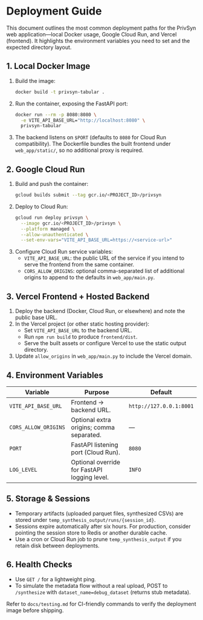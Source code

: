 # Deployment Guide

This document outlines the most common deployment paths for the PrivSyn web application—local Docker usage, Google Cloud Run, and Vercel (frontend). It highlights the environment variables you need to set and the expected directory layout.

## 1. Local Docker Image

1. Build the image:
   ```bash
   docker build -t privsyn-tabular .
   ```
2. Run the container, exposing the FastAPI port:
   ```bash
   docker run --rm -p 8080:8080 \
     -e VITE_API_BASE_URL="http://localhost:8080" \
     privsyn-tabular
   ```
3. The backend listens on `$PORT` (defaults to `8080` for Cloud Run compatibility). The Dockerfile bundles the built frontend under `web_app/static/`, so no additional proxy is required.

## 2. Google Cloud Run

1. Build and push the container:
   ```bash
   gcloud builds submit --tag gcr.io/<PROJECT_ID>/privsyn
   ```
2. Deploy to Cloud Run:
   ```bash
   gcloud run deploy privsyn \
     --image gcr.io/<PROJECT_ID>/privsyn \
     --platform managed \
     --allow-unauthenticated \
     --set-env-vars="VITE_API_BASE_URL=https://<service-url>"
   ```
3. Configure Cloud Run service variables:
   - `VITE_API_BASE_URL`: the public URL of the service if you intend to serve the frontend from the same container.
   - `CORS_ALLOW_ORIGINS`: optional comma-separated list of additional origins to append to the defaults in `web_app/main.py`.

## 3. Vercel Frontend + Hosted Backend

1. Deploy the backend (Docker, Cloud Run, or elsewhere) and note the public base URL.
2. In the Vercel project (or other static hosting provider):
   - Set `VITE_API_BASE_URL` to the backend URL.
   - Run `npm run build` to produce `frontend/dist`.
   - Serve the built assets or configure Vercel to use the static output directory.
3. Update `allow_origins` in `web_app/main.py` to include the Vercel domain.

## 4. Environment Variables

| Variable | Purpose | Default |
|----------|---------|---------|
| `VITE_API_BASE_URL` | Frontend → backend URL. | `http://127.0.0.1:8001` |
| `CORS_ALLOW_ORIGINS` | Optional extra origins; comma separated. | — |
| `PORT` | FastAPI listening port (Cloud Run). | `8080` |
| `LOG_LEVEL` | Optional override for FastAPI logging level. | `INFO` |

## 5. Storage & Sessions

- Temporary artifacts (uploaded parquet files, synthesized CSVs) are stored under `temp_synthesis_output/runs/{session_id}`.
- Sessions expire automatically after six hours. For production, consider pointing the session store to Redis or another durable cache.
- Use a cron or Cloud Run job to prune `temp_synthesis_output` if you retain disk between deployments.

## 6. Health Checks

- Use `GET /` for a lightweight ping.
- To simulate the metadata flow without a real upload, POST to `/synthesize` with `dataset_name=debug_dataset` (returns stub metadata).

Refer to `docs/testing.md` for CI-friendly commands to verify the deployment image before shipping.
